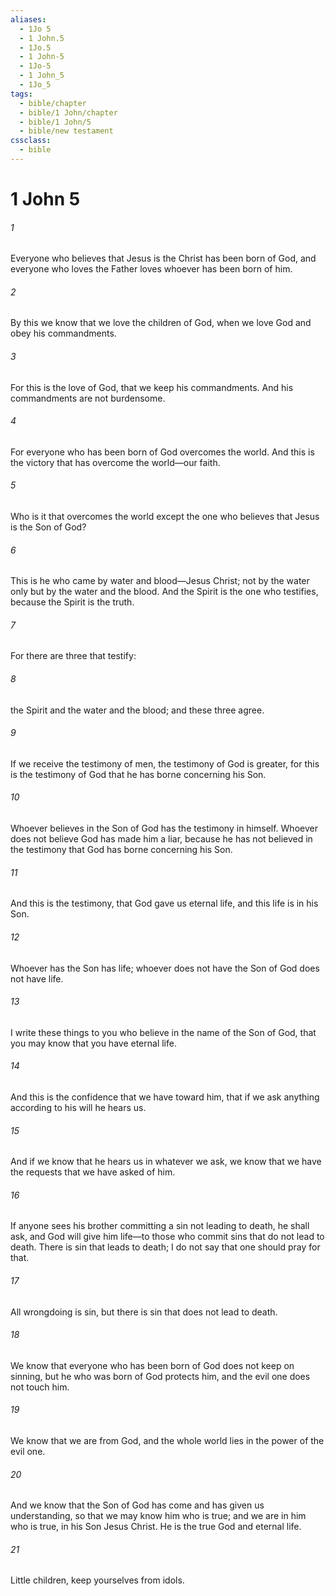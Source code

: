 ```yaml
---
aliases:
  - 1Jo 5
  - 1 John.5
  - 1Jo.5
  - 1 John-5
  - 1Jo-5
  - 1 John_5
  - 1Jo_5
tags:
  - bible/chapter
  - bible/1 John/chapter
  - bible/1 John/5
  - bible/new testament
cssclass:
  - bible
---
```


# 1 John 5

###### 1
Everyone who believes that Jesus is the Christ has been born of God, and everyone who loves the Father loves whoever has been born of him.
###### 2
By this we know that we love the children of God, when we love God and obey his commandments.
###### 3
For this is the love of God, that we keep his commandments. And his commandments are not burdensome.
###### 4
For everyone who has been born of God overcomes the world. And this is the victory that has overcome the world—our faith.
###### 5
Who is it that overcomes the world except the one who believes that Jesus is the Son of God?
###### 6
This is he who came by water and blood—Jesus Christ; not by the water only but by the water and the blood. And the Spirit is the one who testifies, because the Spirit is the truth.
###### 7
For there are three that testify:
###### 8
the Spirit and the water and the blood; and these three agree.
###### 9
If we receive the testimony of men, the testimony of God is greater, for this is the testimony of God that he has borne concerning his Son.
###### 10
Whoever believes in the Son of God has the testimony in himself. Whoever does not believe God has made him a liar, because he has not believed in the testimony that God has borne concerning his Son.
###### 11
And this is the testimony, that God gave us eternal life, and this life is in his Son.
###### 12
Whoever has the Son has life; whoever does not have the Son of God does not have life.
###### 13
I write these things to you who believe in the name of the Son of God, that you may know that you have eternal life.
###### 14
And this is the confidence that we have toward him, that if we ask anything according to his will he hears us.
###### 15
And if we know that he hears us in whatever we ask, we know that we have the requests that we have asked of him.
###### 16
If anyone sees his brother committing a sin not leading to death, he shall ask, and God will give him life—to those who commit sins that do not lead to death. There is sin that leads to death; I do not say that one should pray for that.
###### 17
All wrongdoing is sin, but there is sin that does not lead to death.
###### 18
We know that everyone who has been born of God does not keep on sinning, but he who was born of God protects him, and the evil one does not touch him.
###### 19
We know that we are from God, and the whole world lies in the power of the evil one.
###### 20
And we know that the Son of God has come and has given us understanding, so that we may know him who is true; and we are in him who is true, in his Son Jesus Christ. He is the true God and eternal life.
###### 21
Little children, keep yourselves from idols.


